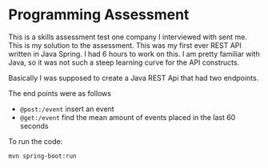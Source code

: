 # Programming Assessment
This is a skills assessment test one company I interviewed with sent me. This is my solution to the assessment. This was my first ever REST API written in Java Spring. I had 6 hours to work on this. I am pretty familiar with Java, so it was not such a steep learning curve for the API constructs.

Basically I was supposed to create a Java REST Api that had two endpoints.

The end points were as follows

- ``@post:/event`` insert an event
- ``@get:/event`` find the mean amount of events placed in the last 60 seconds

To run the code:

``mvn spring-boot:run``